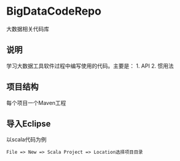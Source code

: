 # BigDataCodeRepo
大数据相关代码库

## 说明
   学习大数据工具软件过程中编写使用的代码。主要是：
      1. API
      2. 惯用法

## 项目结构
   每个项目一个Maven工程

## 导入Eclipse
以scala代码为例
```
File => New => Scala Project => Location选择项目目录
```